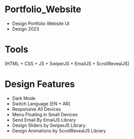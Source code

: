 # Portfolio_Website
* Design Portfolio Website UI
* Design 2023
# Tools 
  [HTML + CSS + JS + SwiperJS + EmailJS + ScrollRevealJS]

# Design Features
  * Dark Mode
  * Switch Language [EN + AR]
  * Responsive All Devices 
  * Menu Floating in Small Devices
  * Send Email By EmailJS Library
  * Design Sliders by SwiperJS Library
  * Design Animations by ScrollRevealJS Library
